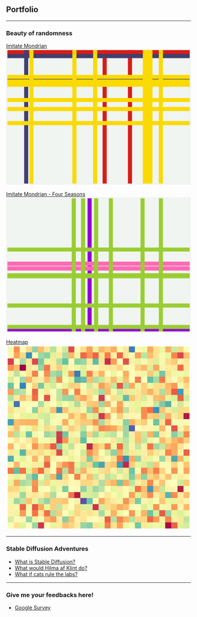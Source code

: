 ## Portfolio
---

### Beauty of randomness

[Imitate Mondrian](/imitate_mondrian)  
<img src="images/imitate_new_york.png?raw=true">

[Imitate Mondrian - Four Seasons](/imitate_mondrian_four_seasons)  
<img src="images/imitate_new_york_spring.png?raw=true">   

[Heatmap](/heatmap)    
<img src="images/heatmap2.png?raw=true">

---

### Stable Diffusion Adventures

- [What is Stable Diffusion?](/stable_diffusion_demo)
- [What would Hilma af Klint do?](/hilma_af_klint_inspired_art)
- [What if cats rule the labs?](/cats_in_labs)

---

### Give me your feedbacks here!
- [Google Survey](/example.com)

